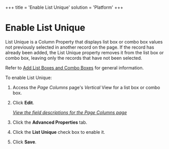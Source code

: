 +++
title = 'Enable List Unique'
solution = 'Platform'
+++

# Enable List Unique

List Unique is a Column Property that displays list box or combo box
values not previously selected in another record on the page. If the
record has already been added, the List Unique property removes it from
the list box or combo box, leaving only the records that have not been
selected.

Refer to [Add List Boxes and Combo
Boxes](Add_List_Boxes_and_Combo_Boxes.htm) for general information.

To enable List Unique:

1.  <span id="Column Properties Navigation" class="popUpLink">Access the
    *Page Columns* page</span>'s *Vertical* View for a list box or combo
    box.

2.  Click **Edit**.
    
    *[View the field descriptions for the Page Columns
    page](../Sys_Admin/Page_Desc/Page_Columns_H.htm)*

3.  Click the **Advanced Properties** tab.

4.  Click the **List Unique** check box to enable it.

5.  Click **Save**.
